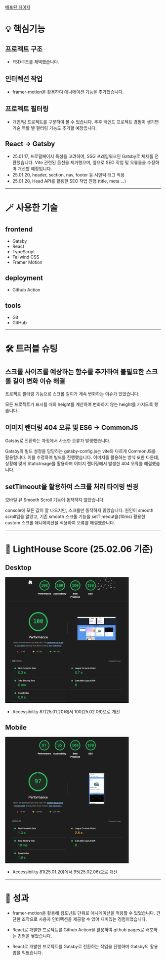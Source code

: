 [배포된 페이지](https://scorchedrice.github.io/my_profile)

# 💡 핵심기능
## 프로젝트 구조
- FSD구조를 채택했습니다.

## 인터렉션 작업
- framer-motion을 활용하여 애니메이션 기능을 추가했습니다.

## 프로젝트 필터링
- 개인/팀 프로젝트를 구분하여 볼 수 있습니다, 추후 백엔드 프로젝트 경험이 생기면 기술 역할 별 필터링 기능도 추가할 예정입니다.

## React → Gatsby
- 25.01.17, 프로필페이지 특성을 고려하여, SSG 프레임워크인 Gatsby로 체제를 전환했습니다. Vite 관련된 옵션을 제거했으며, 앞으로 SEO 작업 및 오류들을 수정하며 개선할 예정입니다.
- 25.01.20, header, section, nav, footer 등 시멘틱 태그 적용
- 25.01.20, Head API를 활용한 SEO 작업 진행 (title, meta ...)

---

# 🪄 사용한 기술
## frontend
- Gatsby
- React
- TypeScript
- Tailwind CSS
- Framer Motion
## deployment
- Github Action
## tools
- Git
- GitHub

---

# 🛠️ 트러블 슈팅
## 스크롤 사이즈를 예상하는 함수를 추가하여 불필요한 스크롤 길이 변화 이슈 해결

프로젝트 필터링 기능으로 스크롤 길이가 계속 변화하는 이슈가 있었습니다.

모든 프로젝트가 표시될 때의 height를 계산하여 변화하지 않는 height를 가지도록 했습니다.

## 이미지 랜더링 404 오류 및 ES6 → CommonJS

Gatsby로 전환하는 과정에서 사소한 오류가 발생했습니다.

Gatsby의 빌드 설정을 담당하는 gatsby-config.js는 vite와 다르게 CommonJS를 활용합니다. 이를 수정하여 빌드를 진행했습니다. 이미지를 활용하는 방식 또한 다른데, 상황에 맞게 StaticImage를 활용하며 이미지 랜더링에서 발생한 404 오류를 해결했습니다.

## setTimeout을 활용하여 스크롤 처리 타이밍 변경

모바일 뷰 Smooth Scroll 기능이 동작하지 않았습니다.

console에 모든 값이 잘 나오지만, 스크롤만 동작하지 않았습니다. 원인이 smooth scroll임을 알았고, 기존 smooth 스크롤 기능을 setTimeout을(10ms) 활용한 custom 스크롤 애니메이션을 적용하여 오류를 해결했습니다.

---

# 🚀 LightHouse Score (25.02.06 기준)

## Desktop
<img src="./lightHouseScore/250206/profile_desktop_lighthouse.png" alt="desktop_lighthouse" width="400px">

- Accessibility 87(25.01.20)에서 100(25.02.06)으로 개선

## Mobile
<img src="./lightHouseScore/250206/profile_mobile_lighthouse.png" alt="mobile_lighthouse" width="400px">

- Accessibility 81(25.01.20)에서 95(25.02.06)으로 개선

---

# 🎯 성과
- framer-motion을 활용해 컴포넌트 단위로 애니메이션을 적용할 수 있었습니다. 간단한 조작으로 사용자 인터렉션을 제공할 수 있어 재미있는 경험이었습니다.

- React로 개발한 프로젝트를 Github Action을 활용하여 github pages로 배포하는 경험을 쌓았습니다.

- React로 개발한 프로젝트를 Gatsby로 전환하는 작업을 진행하며 Gatsby의 활용법을 익혔습니다.

